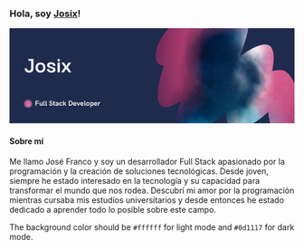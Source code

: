 ### Hola, soy <a href="https://github.com/Josix5" target="_blank">Josix</a>!

<img src="./multimedia/Banner.png" alt="Banner-Josix" width="2000" heigth="500">

#### Sobre mí

<p>
  Me llamo José Franco y soy un desarrollador Full Stack apasionado por la programación y la creación de soluciones tecnológicas. Desde joven, siempre he estado interesado en la tecnología y su capacidad para transformar el mundo que nos rodea. Descubrí mi amor por la programación mientras cursaba mis estudios universitarios y desde entonces he estado dedicado a aprender todo lo posible sobre este campo.
</p>

The background color should be `#ffffff` for light mode and `#0d1117` for dark mode.
